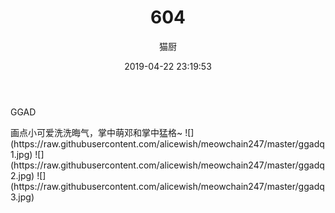 ﻿---
layout: post
title: 604
date: 2019-04-22 23:19:53
updated: 2019-04-22 23:19:53
comments: true
categories: [Photo]
tags: [ggad, 格邓, 神奇动物在哪里]
author: "猫厨"
description: ""
toc: true
---

<p>GGAD</p> 
画点小可爱洗洗晦气，掌中萌邓和掌中猛格~
![](https://raw.githubusercontent.com/alicewish/meowchain247/master/ggadq1.jpg)
![](https://raw.githubusercontent.com/alicewish/meowchain247/master/ggadq2.jpg)
![](https://raw.githubusercontent.com/alicewish/meowchain247/master/ggadq3.jpg)


<!-- more -->  

